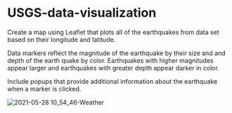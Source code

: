 # USGS-data-visualization

Create a map using Leaflet that plots all of the earthquakes from data set based on their longitude and latitude.

Data markers reflect the magnitude of the earthquake by their size and and depth of the earth quake by color. Earthquakes with higher magnitudes appear larger and earthquakes with greater depth appear darker in color.

Include popups that provide additional information about the earthquake when a marker is clicked.


![2021-05-28 10_54_46-Weather](https://user-images.githubusercontent.com/70447525/120002821-2c601180-bfa3-11eb-934e-5d7eb101b40a.jpg)
